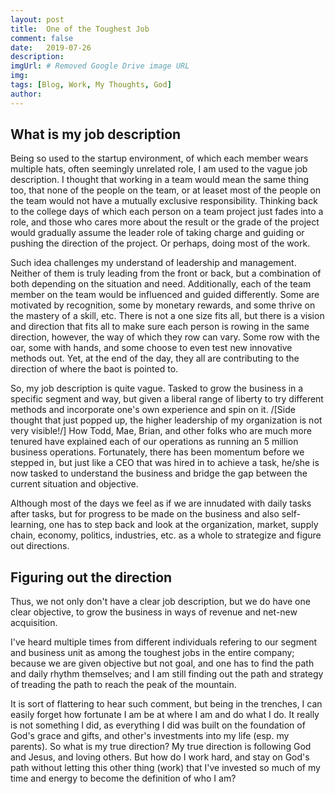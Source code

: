 ```yaml
---
layout: post
title:  One of the Toughest Job
comment: false
date:   2019-07-26
description: 
imgUrl: # Removed Google Drive image URL
img: 
tags: [Blog, Work, My Thoughts, God]
author:
---
```


## What is my job description

Being so used to the startup environment, of which each member wears multiple hats, often seemingly unrelated role, I am used to the vague job description. I thought that working in a team would mean the same thing too, that none of the people on the team, or at leaset most of the people on the team would not have a mutually exclusive responsibility. Thinking back to the college days of which each person on a team project just fades into a role, and those who cares more about the result or the grade of the project would gradually assume the leader role of taking charge and guiding or pushing the direction of the project. Or perhaps, doing most of the work.

Such idea challenges my understand of leadership and management. Neither of them is truly leading from the front or back, but a combination of both depending on the situation and need. Additionally, each of the team member on the team would be influenced and guided differently. Some are motivated by recognition, some by monetary rewards, and some thrive on the mastery of a skill, etc. There is not a one size fits all, but there is a vision and direction that fits all to make sure each person is rowing in the same direction, however, the way of which they row can vary. Some row with the oar, some with hands, and some choose to even test new innovative methods out. Yet, at the end of the day, they all are contributing to the direction of where the baot is pointed to.

So, my job description is quite vague. Tasked to grow the business in a specific segment and way, but given a liberal range of liberty to try different methods and incorporate one's own experience and spin on it. /[Side thought that just popped up, the higher leadership of my organization is not very visible!/] How Todd, Mae, Brian, and other folks who are much more tenured have explained each of our operations as running an 5 million business operations. Fortunately, there has been momentum before we stepped in, but just like a CEO that was hired in to achieve a task, he/she is now tasked to understand the business and bridge the gap between the current situation and objective.

Although most of the days we feel as if we are innudated with daily tasks after tasks, but for progress to be made on the business and also self-learning, one has to step back and look at the organization, market, supply chain, economy, politics, industries, etc. as a whole to strategize and figure out directions.

## Figuring out the direction

Thus, we not only don't have a clear job description, but we do have one clear objective, to grow the business in ways of revenue and net-new acquisition.

I've heard multiple times from different individuals refering to our segment and business unit as among the toughest jobs in the entire company; because we are given objective but not goal, and one has to find the path and daily rhythm themselves; and I am still finding out the path and strategy of treading the path to reach the peak of the mountain.

It is sort of flattering to hear such comment, but being in the trenches, I can easily forget how fortunate I am be at where I am and do what I do. It really is not something I did, as everything I did was built on the foundation of God's grace and gifts, and other's investments into my life (esp. my parents). So what is my true direction? My true direction is following God and Jesus, and loving others. But how do I work hard, and stay on God's path without letting this other thing (work) that I've invested so much of my time and energy to become the definition of who I am?
